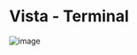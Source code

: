 # Vista - Terminal 
![image](https://github.com/keatnis/ejemplo-compras/assets/95552515/834ce1b7-a768-4bcf-9fef-98b14217ec86)
